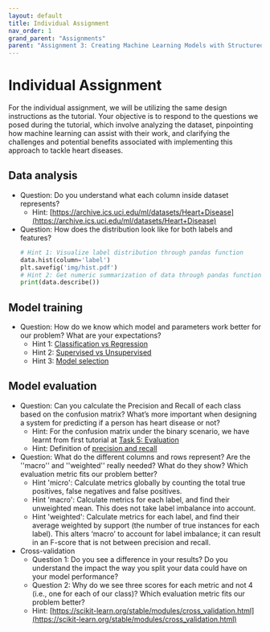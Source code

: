 ```yaml
---
layout: default
title: Individual Assignment
nav_order: 1
grand_parent: "Assignments"
parent: "Assignment 3: Creating Machine Learning Models with Structured Data"
---
```


# Individual Assignment

For the individual assignment, we will be utilizing the same design instructions as the tutorial. Your objective is to respond to the questions we posed during the tutorial, which involve analyzing the dataset, pinpointing how machine learning can assist with their work, and clarifying the challenges and potential benefits associated with implementing this approach to tackle heart diseases.

## Data analysis
- Question: Do you understand what each column inside dataset represents?
  - Hint: [https://archive.ics.uci.edu/ml/datasets/Heart+Disease](https://archive.ics.uci.edu/ml/datasets/Heart+Disease)
- Question: How does the distribution look like for both labels and features?
  ```python
  # Hint 1: Visualize label distribution through pandas function
  data.hist(column='label')
  plt.savefig('img/hist.pdf')
  # Hint 2: Get numeric summarization of data through pandas function
  print(data.describe())
  ```

## Model training
- Question: How do we know which model and parameters work better for our problem?
What are your expectations?
  - Hint 1: [Classification vs Regression](https://ml4design.com/lectures/Lecture-2/)
  - Hint 2: [Supervised vs Unsupervised](https://ml4design.com/lectures/Lecture-2/)
  - Hint 3: [Model selection](https://scikit-learn.org/stable/model_selection.html)

## Model evaluation
- Question: Can you calculate the Precision and Recall of each class based on the confusion matrix? What’s more important when designing a system for predicting if a person has heart disease or not?
  - Hint: For the confusion matrix under the binary scenario, we have learnt from first tutorial at [Task 5: Evaluation](https://ml4design.com/tutorials/teachable-machine-module/tutorial/#task-5-evaluation)
  - Hint: Definition of [precision and recall](https://scikit-learn.org/stable/auto_examples/model_selection/plot_precision_recall.html)
- Question:  What do the different columns and rows represent? Are the ''macro'' and ''weighted'' really needed? What do they show? Which evaluation metric fits our problem better?
  - Hint 'micro': Calculate metrics globally by counting the total true positives, false negatives and false positives.
  - Hint 'macro': Calculate metrics for each label, and find their unweighted mean. This does not take label imbalance into account.
  - Hint 'weighted': Calculate metrics for each label, and find their average weighted by support (the number of true instances for each label). This alters ‘macro’ to account for label imbalance; it can result in an F-score that is not between precision and recall.
- Cross-validation
  - Question 1: Do you see a difference in your results? Do you understand the impact the way you split your data could have on your model performance?
  - Question 2: Why do we see three scores for each metric and not 4 (i.e., one for each of our class)? Which evaluation metric fits our problem better?
  - Hint: [https://scikit-learn.org/stable/modules/cross_validation.html](https://scikit-learn.org/stable/modules/cross_validation.html)